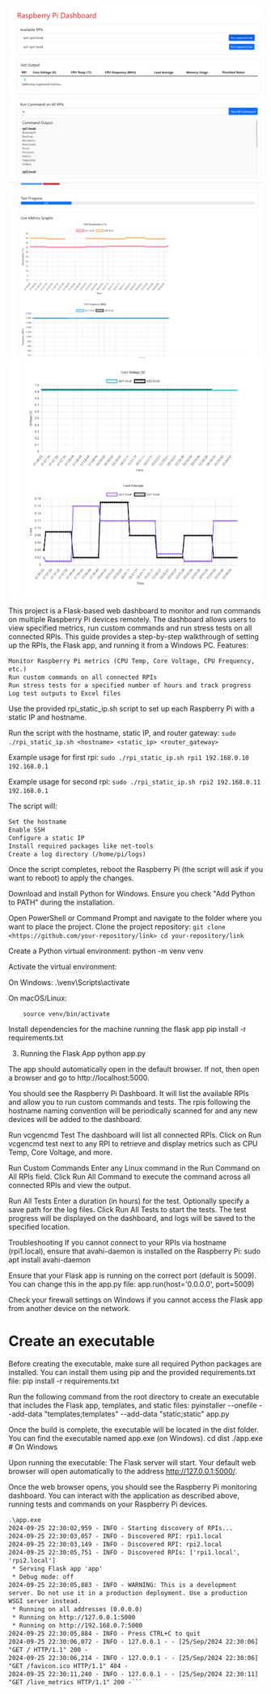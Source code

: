 ![alt text](https://github.com/etcyl/rpi_dashboard/blob/main/Screenshot%202024-09-21%20221403.png)
![alt text](https://github.com/etcyl/rpi_dashboard/blob/main/Screenshot%202024-09-22%20020506.png)
![alt text](https://github.com/etcyl/rpi_dashboard/blob/main/Screenshot%202024-09-22%20020601.png)

This project is a Flask-based web dashboard to monitor and run commands on multiple Raspberry Pi devices remotely. 
The dashboard allows users to view specified metrics, run custom commands and run stress tests on all connected RPIs. 
This guide provides a step-by-step walkthrough of setting up the RPIs, the Flask app, and running it from a Windows PC.
Features:

    Monitor Raspberry Pi metrics (CPU Temp, Core Voltage, CPU Frequency, etc.)
    Run custom commands on all connected RPIs
    Run stress tests for a specified number of hours and track progress
    Log test outputs to Excel files

Use the provided rpi_static_ip.sh script to set up each Raspberry Pi with a static IP and hostname.

Run the script with the hostname, static IP, and router gateway:
    ```sudo ./rpi_static_ip.sh <hostname> <static_ip> <router_gateway>```

Example usage for first rpi:
    ```sudo ./rpi_static_ip.sh rpi1 192.168.0.10 192.168.0.1```

Example usage for second rpi:
    ```sudo ./rpi_static_ip.sh rpi2 192.168.0.11 192.168.0.1```

The script will:

    Set the hostname
    Enable SSH
    Configure a static IP
    Install required packages like net-tools
    Create a log directory (/home/pi/logs)

Once the script completes, reboot the Raspberry Pi (the script will ask if you want to reboot) to apply the changes.

Download and install Python for Windows.
    Ensure you check "Add Python to PATH" during the installation.

Open PowerShell or Command Prompt and navigate to the folder where you want to place the project.
Clone the project repository:
        ```git clone <https://github.com/your-repository/link>
        cd your-repository/link```

Create a Python virtual environment:
        python -m venv venv

Activate the virtual environment:

On Windows:
        .\venv\Scripts\activate

On macOS/Linux:

        source venv/bin/activate

Install dependencies for the machine running the flask app
        pip install -r requirements.txt

3. Running the Flask App
    python app.py

The app should automatically open in the default browser.
If not, then open a browser and go to http://localhost:5000.

You should see the Raspberry Pi Dashboard. It will list the available RPIs and allow you to run custom commands and tests.
The rpis following the hostname naming convention will be periodically scanned for and any new devices will be added to the dashboard.

Run vcgencmd Test
    The dashboard will list all connected RPIs.
    Click on Run vcgencmd test next to any RPI to retrieve and display metrics such as CPU Temp, Core Voltage, and more.

Run Custom Commands
    Enter any Linux command in the Run Command on All RPIs field.
    Click Run All Command to execute the command across all connected RPIs and view the output.

Run All Tests
    Enter a duration (in hours) for the test.
    Optionally specify a save path for the log files.
    Click Run All Tests to start the tests. The test progress will be displayed on the dashboard, and logs will be saved to the specified location.

Troubleshooting
If you cannot connect to your RPIs via hostname (rpi1.local), ensure that avahi-daemon is installed on the Raspberry Pi:
    sudo apt install avahi-daemon

Ensure that your Flask app is running on the correct port (default is 5009). You can change this in the app.py file:
    app.run(host='0.0.0.0', port=5009)

Check your firewall settings on Windows if you cannot access the Flask app from another device on the network.

# Create an executable
Before creating the executable, make sure all required Python packages are installed. 
You can install them using pip and the provided requirements.txt file:
    pip install -r requirements.txt

Run the following command from the root directory to create an executable that includes the Flask app, templates, and static files:
    pyinstaller --onefile --add-data "templates;templates" --add-data "static;static" app.py

Once the build is complete, the executable will be located in the dist folder. You can find the executable named app.exe (on Windows).
    cd dist
    ./app.exe  # On Windows

Upon running the executable:
The Flask server will start.
Your default web browser will open automatically to the address http://127.0.0.1:5000/.

Once the web browser opens, you should see the Raspberry Pi monitoring dashboard. 
You can interact with the application as described above, running tests and commands on your Raspberry Pi devices.

```
.\app.exe
2024-09-25 22:30:02,959 - INFO - Starting discovery of RPIs...
2024-09-25 22:30:03,057 - INFO - Discovered RPI: rpi1.local
2024-09-25 22:30:03,149 - INFO - Discovered RPI: rpi2.local
2024-09-25 22:30:05,751 - INFO - Discovered RPIs: ['rpi1.local', 'rpi2.local']
 * Serving Flask app 'app'
 * Debug mode: off
2024-09-25 22:30:05,883 - INFO - WARNING: This is a development server. Do not use it in a production deployment. Use a production WSGI server instead.
 * Running on all addresses (0.0.0.0)
 * Running on http://127.0.0.1:5000
 * Running on http://192.168.0.7:5000
2024-09-25 22:30:05,884 - INFO - Press CTRL+C to quit
2024-09-25 22:30:06,072 - INFO - 127.0.0.1 - - [25/Sep/2024 22:30:06] "GET / HTTP/1.1" 200 -
2024-09-25 22:30:06,214 - INFO - 127.0.0.1 - - [25/Sep/2024 22:30:06] "GET /favicon.ico HTTP/1.1" 404 -
2024-09-25 22:30:11,240 - INFO - 127.0.0.1 - - [25/Sep/2024 22:30:11] "GET /live_metrics HTTP/1.1" 200 -```
